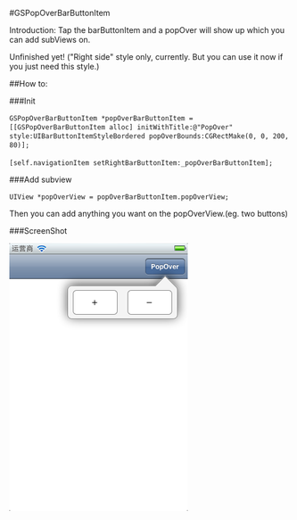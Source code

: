 #GSPopOverBarButtonItem

Introduction: Tap the barButtonItem and a popOver will show up which you can add subViews on.

Unfinished yet! ("Right side" style only, currently. But you can use it now if you just need this style.)

##How to:

###Init

	GSPopOverBarButtonItem *popOverBarButtonItem = [[GSPopOverBarButtonItem alloc] initWithTitle:@"PopOver" style:UIBarButtonItemStyleBordered popOverBounds:CGRectMake(0, 0, 200, 80)];
	
	[self.navigationItem setRightBarButtonItem:_popOverBarButtonItem];

###Add subview

	UIView *popOverView = popOverBarButtonItem.popOverView;

Then you can add anything you want on the popOverView.(eg. two buttons)


###ScreenShot

![image](https://github.com/ultragtx/GSPopoverBarButtonItem/blob/master/ScreenShot/1.png?raw=true)

